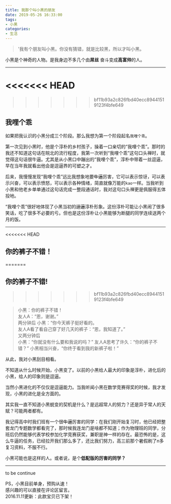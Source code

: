 ```yaml
---
title: 我那个叫小黑的朋友
date: 2019-05-26 16:33:00
tags: 
- 小黑
categories:
- 生活
---
```


> '我有个朋友叫小黑。你没有猜错，就是比较黑，所以才叫小黑。

小黑是个神奇的人物。是我身边不多几个由**屌丝**
奋斗变成**高富帅**的人。

---

<<<<<<< HEAD
=======
<!-- more -->

>>>>>>> bf11b93a2c826fbd40ecc89441519123f4bfe649
## 我哩个乖

如果把我认识的小黑分成三个阶段。那么我想为第一个阶段起名`我哩个乖`。

第一次见到小黑时，他是个淳朴的乡村孩子，操着一口亲切的“我哩个乖”。那时的我还不知道这句话在皖北的流行程度，我第一次听到“我哩个乖”这句口头禅时，就觉得这句话很牛逼。尤其是从小黑口中蹦出的“我哩个乖”，淳朴中带着一丝逗逼，早在当年我就看出他会是逗逼界的可塑之才。  

后来，我慢慢发现“我哩个乖”远比我想象地要~~牛逼~~厉害，它可以表示惊讶，可以表示兴奋，可以表示愤怒，可以表示各种情绪，简直就像万能的`kao`一样。当我听到小黑和他老乡单单通过这句话完成一整段通话时，我对这句口头禅更是佩服得五体投地。

“我哩个乖”很好地体现了小黑当初的~~逗逼~~淳朴形象。这份淳朴可能让小黑闹了很多笑话，吃了很多不必要的亏。但也是这份淳朴让小黑能够为断腿的同学连续送两个月的饭。

---

<<<<<<< HEAD
## 你的裤子不错！
=======
## 你的裤子不错!
>>>>>>> bf11b93a2c826fbd40ecc89441519123f4bfe649

> 小黑：你的裤子不错！  
> 友人A：“恩，谢谢。”  
> 两分钟后
> 小黑：“你今天裤子挺好看的。  
> 友人A看了看自己穿了好几天的裤子：“恩，我知道了。”  
> 又两分钟后  
> 小黑：“你就没有什么要和我说的吗？”
> 友人A思考了许久：“你的裤子不错？”
> 小黑相当兴奋，“你终于看到我的新裤子啦！”

从此，我对小黑刮目相看。

不知道从什么时候开始，小黑变了。以前的小黑给人最大的印象是淳朴，进化后的小黑，给人的印象则是逗逼。

当然小黑进化的不仅仅是逗逼能力。当我听闻小黑在数学竞赛得奖的时候，我才发现，小黑的进化是全方面的。

其实我一直不知道小黑蜕变的契机是什么？是远超常人的努力？还是异于常人的天赋？可能两者都有。

我记得高中时我们班有一个很~~牛逼~~厉害的同学：在我们刚开始复习时，他已经把整套龙门专题数学都看完了，那时候我连龙门是啥都不知道；作为物理班的同学，分班后仍然能够代表学校参加化学竞赛获奖，兼职是神一样的存在。最恐怖的是，这么牛逼的任务，已经拉开我们那么多了，还比我们努力，高三前那个暑假刷了n多复习资料，不服不行。  

小黑可能也是这样的人。或者说，是个**低配版的厉害的同学？**

---

to be continue

PS，小黑目前单身，预购从速！  
感兴趣的可以直接在评论区留言。  
2016.11.11更新：此款宝贝已下架！
